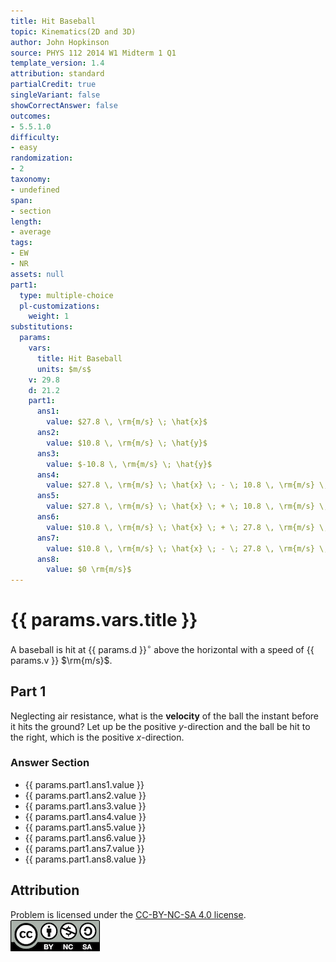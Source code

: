```yaml
---
title: Hit Baseball
topic: Kinematics(2D and 3D)
author: John Hopkinson
source: PHYS 112 2014 W1 Midterm 1 Q1
template_version: 1.4
attribution: standard
partialCredit: true
singleVariant: false
showCorrectAnswer: false
outcomes:
- 5.5.1.0
difficulty:
- easy
randomization:
- 2
taxonomy:
- undefined
span:
- section
length:
- average
tags:
- EW
- NR
assets: null
part1:
  type: multiple-choice
  pl-customizations:
    weight: 1
substitutions:
  params:
    vars:
      title: Hit Baseball
      units: $m/s$
    v: 29.8
    d: 21.2
    part1:
      ans1:
        value: $27.8 \, \rm{m/s} \; \hat{x}$
      ans2:
        value: $10.8 \, \rm{m/s} \; \hat{y}$
      ans3:
        value: $-10.8 \, \rm{m/s} \; \hat{y}$
      ans4:
        value: $27.8 \, \rm{m/s} \; \hat{x} \; - \; 10.8 \, \rm{m/s} \; \hat{y}$
      ans5:
        value: $27.8 \, \rm{m/s} \; \hat{x} \; + \; 10.8 \, \rm{m/s} \; \hat{y}$
      ans6:
        value: $10.8 \, \rm{m/s} \; \hat{x} \; + \; 27.8 \, \rm{m/s} \; \hat{y}$
      ans7:
        value: $10.8 \, \rm{m/s} \; \hat{x} \; - \; 27.8 \, \rm{m/s} \; \hat{y}$
      ans8:
        value: $0 \rm{m/s}$
---
```

# {{ params.vars.title }}
A baseball is hit at {{ params.d }}$^\circ$ above the horizontal with a speed of {{ params.v }} $\rm{m/s}$.

## Part 1

Neglecting air resistance, what is the **velocity** of the ball the instant before it hits the ground? Let up be the positive $y$-direction and the ball be hit to the right, which is the positive $x$-direction.

### Answer Section

- {{ params.part1.ans1.value }}
- {{ params.part1.ans2.value }}
- {{ params.part1.ans3.value }}
- {{ params.part1.ans4.value }}
- {{ params.part1.ans5.value }}
- {{ params.part1.ans6.value }}
- {{ params.part1.ans7.value }}
- {{ params.part1.ans8.value }}

## Attribution

Problem is licensed under the [CC-BY-NC-SA 4.0 license](https://creativecommons.org/licenses/by-nc-sa/4.0/).<br> ![The Creative Commons 4.0 license requiring attribution-BY, non-commercial-NC, and share-alike-SA license.](https://raw.githubusercontent.com/firasm/bits/master/by-nc-sa.png)